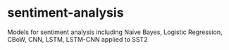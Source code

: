 # sentiment-analysis
Models for sentiment analysis including Naive Bayes, Logistic Regression, CBoW, CNN, LSTM, LSTM-CNN applied to SST2
